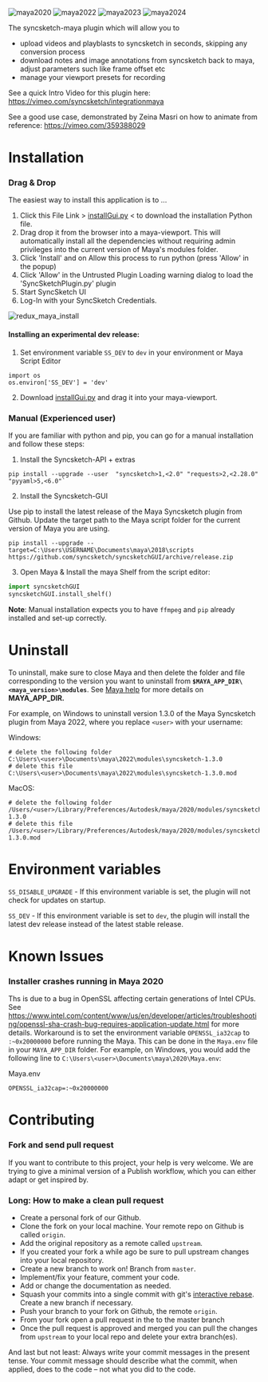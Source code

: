 ![maya2020](https://img.shields.io/badge/Maya2020-tested-brightgreen.svg)
![maya2022](https://img.shields.io/badge/Maya2022-tested-brightgreen.svg)
![maya2023](https://img.shields.io/badge/Maya2023-tested-brightgreen.svg)
![maya2024](https://img.shields.io/badge/Maya2024-tested-brightgreen.svg)

The syncsketch-maya plugin which will allow you to 
- upload videos and playblasts to syncsketch in seconds, skipping any conversion process
- download notes and image annotations from syncsketch back to maya, adjust parameters such like frame offset etc
- manage your viewport presets for recording

See a quick Intro Video for this plugin here: https://vimeo.com/syncsketch/integrationmaya

See a good use case, demonstrated by Zeina Masri on how to animate from reference: https://vimeo.com/359388029

# Installation

### Drag & Drop

The easiest way to install this application is to ...
1. Click this File Link > [installGui.py](https://github.com/syncsketch/syncsketch-maya/releases/latest/download/installGui.py) < to download the installation Python file.
2. Drag drop it from the browser into a maya-viewport.
This will automatically install all the dependencies without requiring admin privileges into the current version of Maya's modules folder.
3. Click 'Install' and on Allow this process to run python (press 'Allow' in the popup)
4. Click 'Allow' in the Untrusted Plugin Loading warning dialog to load the 'SyncSketchPlugin.py' plugin
5. Start SyncSketch UI
6. Log-In with your SyncSketch Credentials.

![redux_maya_install](https://user-images.githubusercontent.com/10859650/72236028-0bec0e80-358a-11ea-92da-9fdc698e50e7.gif)

#### Installing an experimental dev release:


1) Set environment variable `SS_DEV` to `dev` in your environment or Maya Script Editor

```
import os
os.environ['SS_DEV'] = 'dev'
```

2) Download [installGui.py](https://github.com/syncsketch/syncsketch-maya/releases/download/dev/installGui.py) and drag it into your maya-viewport.

### Manual (Experienced user)


If you are familiar with python and pip, you can go for a manual installation and follow these steps:

1. Install the Syncsketch-API + extras
``` 
pip install --upgrade --user  "syncsketch>1,<2.0" "requests>2,<2.28.0" "pyyaml>5,<6.0"`
```

2. Install the Syncsketch-GUI

Use pip to install the latest release of the Maya Syncsketch plugin from Github. Update the target path to the Maya script folder for the current version of Maya you are using.
```
pip install --upgrade --target=C:\Users\USERNAME\Documents\maya\2018\scripts https://github.com/syncsketch/syncsketchGUI/archive/release.zip
```

3. Open Maya & Install the maya Shelf from the script editor:
```python
import syncsketchGUI
syncsketchGUI.install_shelf()
```


__Note__: Manual installation expects you to have `ffmpeg` and `pip` already installed and set-up correctly.

# Uninstall
To uninstall, make sure to close Maya and then delete the folder and file corresponding to the version you want to 
uninstall from **`$MAYA_APP_DIR\<maya_version>\modules`**. 
See [Maya help](https://help.autodesk.com/view/MAYAUL/2024/ENU/?guid=GUID-228CCA33-4AFE-4380-8C3D-18D23F7EAC72) 
for more details on **MAYA_APP_DIR.**

For example, on Windows to uninstall version 1.3.0 of the Maya Syncsketch plugin from Maya 2022, 
where you replace `<user>` with your username:

Windows:
```shell
# delete the following folder
C:\Users\<user>\Documents\maya\2022\modules\syncsketch-1.3.0
# delete this file
C:\Users\<user>\Documents\maya\2022\modules\syncsketch-1.3.0.mod
```

MacOS:
```shell
# delete the following folder
/Users/<user>/Library/Preferences/Autodesk/maya/2020/modules/syncsketch-1.3.0
# delete this file
/Users/<user>/Library/Preferences/Autodesk/maya/2020/modules/syncsketch-1.3.0.mod
```

# Environment variables
`SS_DISABLE_UPGRADE` - If this environment variable is set, the plugin will not check for updates on startup.

`SS_DEV` - If this environment variable is set to `dev`, the plugin will install the latest dev release instead of the latest stable release.

# Known Issues
 ### Installer crashes running in Maya 2020 

Ths is due to a bug in OpenSSL affecting certain generations of Intel CPUs. See https://www.intel.com/content/www/us/en/developer/articles/troubleshooting/openssl-sha-crash-bug-requires-application-update.html for more details.
Workaround is to set the environment variable `OPENSSL_ia32cap` to `:~0x20000000` before running the Maya. This can be done in the `Maya.env` file in your `MAYA_APP_DIR` folder. For example, on Windows, you would add the following line to `C:\Users\<user>\Documents\maya\2020\Maya.env`:

Maya.env
```
OPENSSL_ia32cap=:~0x20000000
```


# Contributing

### Fork and send pull request
If you want to contribute to this project, your help is very welcome. We are trying to give a minimal version of a Publish workflow, which you can either adapt or get inspired by. 


### Long: How to make a clean pull request

- Create a personal fork of our Github.
- Clone the fork on your local machine. Your remote repo on Github is called `origin`.
- Add the original repository as a remote called `upstream`.
- If you created your fork a while ago be sure to pull upstream changes into your local repository.
- Create a new branch to work on! Branch from `master`.
- Implement/fix your feature, comment your code.
- Add or change the documentation as needed.
- Squash your commits into a single commit with git's [interactive rebase](https://help.github.com/articles/interactive-rebase). Create a new branch if necessary.
- Push your branch to your fork on Github, the remote `origin`.
- From your fork open a pull request in the to the master branch
- Once the pull request is approved and merged you can pull the changes from `upstream` to your local repo and delete
your extra branch(es).

And last but not least: Always write your commit messages in the present tense. Your commit message should describe what the commit, when applied, does to the code – not what you did to the code.
